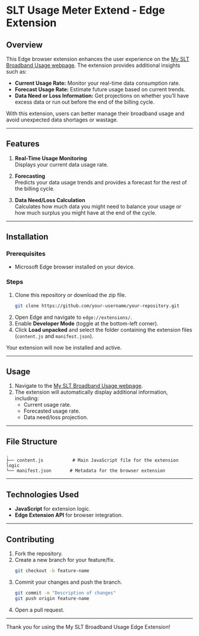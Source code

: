 # SLT Usage Meter Extend - Edge Extension

## Overview
This Edge browser extension enhances the user experience on the [My SLT Broadband Usage webpage](https://myslt.slt.lk/). The extension provides additional insights such as:

- **Current Usage Rate:** Monitor your real-time data consumption rate.
- **Forecast Usage Rate:** Estimate future usage based on current trends.
- **Data Need or Loss Information:** Get projections on whether you’ll have excess data or run out before the end of the billing cycle.

With this extension, users can better manage their broadband usage and avoid unexpected data shortages or wastage.

---

## Features

1. **Real-Time Usage Monitoring**  
   Displays your current data usage rate.

2. **Forecasting**  
   Predicts your data usage trends and provides a forecast for the rest of the billing cycle.

3. **Data Need/Loss Calculation**  
   Calculates how much data you might need to balance your usage or how much surplus you might have at the end of the cycle.

---

## Installation

### Prerequisites
- Microsoft Edge browser installed on your device.

### Steps
1. Clone this repository or download the zip file.
   ```bash
   git clone https://github.com/your-username/your-repository.git
   ```
2. Open Edge and navigate to `edge://extensions/`.
3. Enable **Developer Mode** (toggle at the bottom-left corner).
4. Click **Load unpacked** and select the folder containing the extension files (`content.js` and `manifest.json`).

Your extension will now be installed and active.

---

## Usage
1. Navigate to the [My SLT Broadband Usage webpage](https://myslt.slt.lk/).
2. The extension will automatically display additional information, including:
   - Current usage rate.
   - Forecasted usage rate.
   - Data need/loss projection.

---

## File Structure

```
.
├── content.js           # Main JavaScript file for the extension logic
└── manifest.json       # Metadata for the browser extension
```

---

## Technologies Used
- **JavaScript** for extension logic.
- **Edge Extension API** for browser integration.

---

## Contributing
1. Fork the repository.
2. Create a new branch for your feature/fix.
   ```bash
   git checkout -b feature-name
   ```
3. Commit your changes and push the branch.
   ```bash
   git commit -m "Description of changes"
   git push origin feature-name
   ```
4. Open a pull request.

---

Thank you for using the My SLT Broadband Usage Edge Extension!

